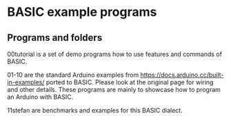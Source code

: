 # BASIC example programs

## Programs and folders

00tutorial is a set of demo programs how to use features and commands of BASIC. 

01-10 are the standard Arduino examples from  https://docs.arduino.cc/built-in-examples/ ported to BASIC. Please look at the original page for wiring and other details. These programs are mainly to showcase how to program an Arduino with BASIC.

11stefan are benchmarks and examples for this BASIC dialect.


 
